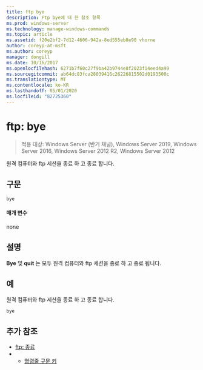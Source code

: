 ```yaml
---
title: ftp bye
description: Ftp bye에 대 한 참조 항목
ms.prod: windows-server
ms.technology: manage-windows-commands
ms.topic: article
ms.assetid: f20e2bf2-7d12-4606-942a-8ed555eb8e90 vhorne
author: coreyp-at-msft
ms.author: coreyp
manager: dongill
ms.date: 10/16/2017
ms.openlocfilehash: 6271b7f60c27f9ba42b9744e8f2023f14eed4a99
ms.sourcegitcommit: ab64dc83fca28039416c26226815502d0193500c
ms.translationtype: MT
ms.contentlocale: ko-KR
ms.lasthandoff: 05/01/2020
ms.locfileid: "82725360"
---
```

# <a name="ftp-bye"></a>ftp: bye

> 적용 대상: Windows Server (반기 채널), Windows Server 2019, Windows Server 2016, Windows Server 2012 R2, Windows Server 2012

원격 컴퓨터와 ftp 세션을 종료 하 고 종료 합니다.   
## <a name="syntax"></a>구문  
```  
bye  
```  
#### <a name="parameters"></a>매개 변수  
none  
## <a name="remarks"></a>설명  
**Bye** 및 **quit** 는 모두 원격 컴퓨터와 ftp 세션을 종료 하 고 종료 됩니다.  
## <a name="examples"></a>예  
원격 컴퓨터와 ftp 세션을 종료 하 고 종료 합니다.  
```  
bye  
```  
## <a name="additional-references"></a>추가 참조  
-   [ftp: 종료](ftp-quit.md)  
-   - [명령줄 구문 키](command-line-syntax-key.md)  
